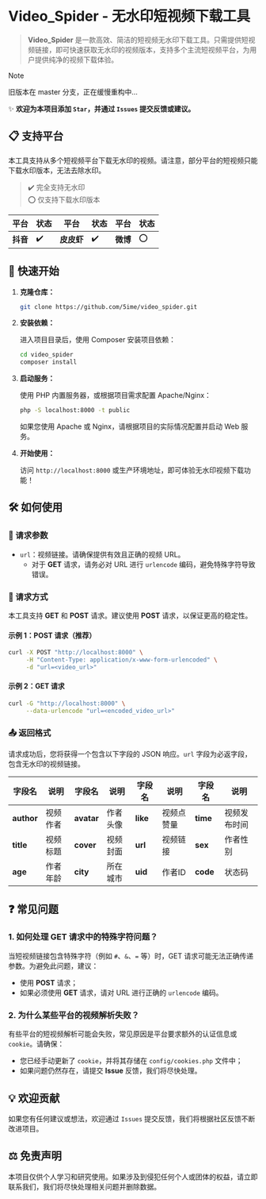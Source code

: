 # Video_Spider - 无水印短视频下载工具

> **Video_Spider** 是一款高效、简洁的短视频无水印下载工具。只需提供短视频链接，即可快速获取无水印的视频版本，支持多个主流短视频平台，为用户提供纯净的视频下载体验。

> [!NOTE]
> 旧版本在 master 分支，正在缓慢重构中...

✨ **欢迎为本项目添加 `Star`，并通过 `Issues` 提交反馈或建议。**

## 📋 支持平台

本工具支持从多个短视频平台下载无水印的视频。请注意，部分平台的短视频只能下载水印版本，无法去除水印。

> ✔️ 完全支持无水印  
> ⭕ 仅支持下载水印版本  

| 平台     | 状态 | 平台       | 状态 | 平台     | 状态 |
| -------- | ---- | ---------- | ---- | -------- | ---- |
| **抖音** | ✔️    | **皮皮虾** | ✔️    | **微博** | ⭕    |

## 🚀 快速开始

1. **克隆仓库：**

   ```bash
   git clone https://github.com/5ime/video_spider.git
   ```

2. **安装依赖：**

   进入项目目录后，使用 Composer 安装项目依赖：

   ```bash
   cd video_spider
   composer install
   ```

3. **启动服务：**

   使用 PHP 内置服务器，或根据项目需求配置 Apache/Nginx：

   ```bash
   php -S localhost:8000 -t public
   ```

   如果您使用 Apache 或 Nginx，请根据项目的实际情况配置并启动 Web 服务。

4. **开始使用：**

   访问 `http://localhost:8000` 或生产环境地址，即可体验无水印视频下载功能！

## 🛠️ 如何使用

### 🔑 请求参数

- `url`：视频链接。请确保提供有效且正确的视频 URL。
  - 对于 **GET** 请求，请务必对 URL 进行 `urlencode` 编码，避免特殊字符导致错误。

### 📡 请求方式

本工具支持 **GET** 和 **POST** 请求。建议使用 **POST** 请求，以保证更高的稳定性。

#### 示例 1：POST 请求（推荐）

```bash
curl -X POST "http://localhost:8000" \
     -H "Content-Type: application/x-www-form-urlencoded" \
     -d "url=<video_url>"
```

#### 示例 2：GET 请求

```bash
curl -G "http://localhost:8000" \
     --data-urlencode "url=<encoded_video_url>"
```

### 📤 返回格式

请求成功后，您将获得一个包含以下字段的 JSON 响应。`url` 字段为必返字段，包含无水印的视频链接。

| 字段名     | 说明     | 字段名     | 说明     | 字段名   | 说明       | 字段名   | 说明         |
| ---------- | -------- | ---------- | -------- | -------- | ---------- | -------- | ------------ |
| **author** | 视频作者 | **avatar** | 作者头像 | **like** | 视频点赞量 | **time** | 视频发布时间 |
| **title**  | 视频标题 | **cover**  | 视频封面 | **url**  | 视频链接   | **sex**  | 作者性别     |
| **age**    | 作者年龄 | **city**   | 所在城市 | **uid**  | 作者ID     | **code** | 状态码       |

## ❓ 常见问题

### 1. **如何处理 GET 请求中的特殊字符问题？**

当短视频链接包含特殊字符（例如 `#`、`&`、`=` 等）时，GET 请求可能无法正确传递参数。为避免此问题，建议：
- 使用 **POST** 请求；
- 如果必须使用 **GET** 请求，请对 URL 进行正确的 `urlencode` 编码。

### 2. **为什么某些平台的视频解析失败？**

有些平台的短视频解析可能会失败，常见原因是平台要求额外的认证信息或 `cookie`。请确保：
- 您已经手动更新了 `cookie`，并将其存储在 `config/cookies.php` 文件中；
- 如果问题仍然存在，请提交 **Issue** 反馈，我们将尽快处理。

## 💡 欢迎贡献

如果您有任何建议或想法，欢迎通过 `Issues` 提交反馈，我们将根据社区反馈不断改进项目。

## ⚖️ 免责声明

本项目仅供个人学习和研究使用。如果涉及到侵犯任何个人或团体的权益，请立即联系我们，我们将尽快处理相关问题并删除数据。